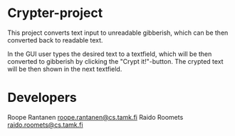 Crypter-project
===============

This project converts text input to unreadable gibberish,
which can be then converted back to readable text.

In the GUI user types the desired text to a textfield, 
which will be then converted to gibberish by clicking 
the "Crypt it!"-button. The crypted text will be then 
shown in the next textfield.

Developers
==========

Roope Rantanen <roope.rantanen@cs.tamk.fi>
Raido Roomets <raido.roomets@cs.tamk.fi>
